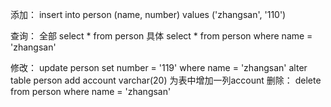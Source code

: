 添加：
	insert into person (name, number) values ('zhangsan', '110')

查询：
	全部 select * from person
	具体 select * from person where name = 'zhangsan'

修改：
	update person set number = '119'  where name = 'zhangsan'
	alter table person add account varchar(20)	为表中增加一列account
删除：
	delete from person where name = 'zhangsan'